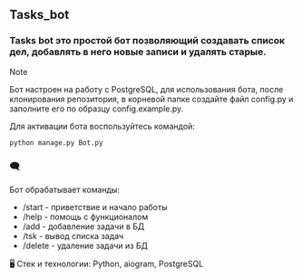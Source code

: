 ## Tasks_bot
### Tasks bot это простой бот позволяющий создавать список дел, добавлять в него новые записи и удалять старые.

> [!NOTE]
> Бот настроен на работу с PostgreSQL, для использования бота, после клонирования репозитория, в корневой папке создайте файл config.py и заполните его по образцу config.example.py.

Для активации бота воспользуйтесь командой:
```bash
python manage.py Bot.py
```

### :left_speech_bubble:
Бот обрабатывает команды:
+ /start - приветствие и начало работы
+ /help - помощь с функционалом
+ /add - добавление задачи в БД
+ /tsk - вывод списка задач
+ /delete - удаление задачи из БД

:desktop_computer: Стек и технологии: Python, aiogram, PostgreSQL

